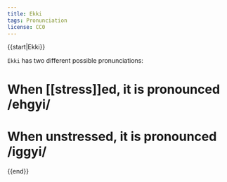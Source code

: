 ```yaml
---
title: Ekki
tags: Pronunciation
license: CC0
---
```


{{start|Ekki}}
<level b1/>

`Ekki` has two different possible pronunciations:

# When [[stress]]ed, it is pronounced /ehgyi/
# When unstressed, it is pronounced /iggyi/


{{end}}
